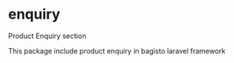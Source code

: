 # enquiry
Product Enquiry section

This package include product enquiry in bagisto laravel framework
